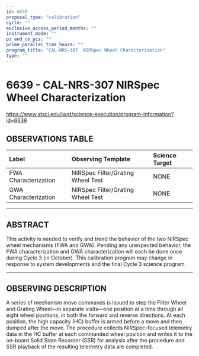 ```yaml
---
id: 6639
proposal_type: "calibration"
cycle: ""
exclusive_access_period_months: ""
instrument_mode: ""
pi_and_co_pis: ""
prime_parallel_time_hours: ""
program_title: "CAL-NRS-307  NIRSpec Wheel Characterization"
type: ""
---
```

# 6639 - CAL-NRS-307  NIRSpec Wheel Characterization
https://www.stsci.edu/jwst/science-execution/program-information?id=6639
## OBSERVATIONS TABLE
| Label                 | Observing Template              | Science Target |
| :-------------------- | :------------------------------ | :------------- |
| FWA Characterization  | NIRSpec Filter/Grating Wheel Test | NONE           |
| GWA Characterization  | NIRSpec Filter/Grating Wheel Test | NONE           |

---

## ABSTRACT

This activity is needed to verify and trend the behavior of the two NIRSpec wheel mechanisms (FWA and GWA). Pending any unexpected behavior, the FWA characterization and GWA characterization will each be done once during Cycle 3 (in October).
This calibration program may change in response to system developments and the final Cycle 3 science program.

---

## OBSERVING DESCRIPTION

A series of mechanism move commands is issued to step the Filter Wheel and Grating Wheel—in separate visits—one position at a time through all eight wheel positions, in both the forward and reverse directions. At each position, the high capacity (HC) buffer is armed before a move and then dumped after the move. The procedure collects NIRSpec-focused telemetry data in the HC buffer at each commanded wheel position and writes it to the on-board Solid State Recorder (SSR) for analysis after the procedure and SSR playback of the resulting telemetry data are completed.